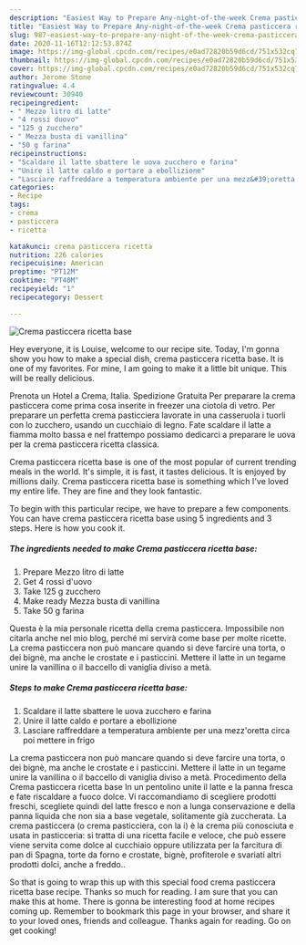 ```yaml
---
description: "Easiest Way to Prepare Any-night-of-the-week Crema pasticcera ricetta base"
title: "Easiest Way to Prepare Any-night-of-the-week Crema pasticcera ricetta base"
slug: 987-easiest-way-to-prepare-any-night-of-the-week-crema-pasticcera-ricetta-base
date: 2020-11-16T12:12:53.874Z
image: https://img-global.cpcdn.com/recipes/e0ad72820b59d6cd/751x532cq70/crema-pasticcera-ricetta-base-recipe-main-photo.jpg
thumbnail: https://img-global.cpcdn.com/recipes/e0ad72820b59d6cd/751x532cq70/crema-pasticcera-ricetta-base-recipe-main-photo.jpg
cover: https://img-global.cpcdn.com/recipes/e0ad72820b59d6cd/751x532cq70/crema-pasticcera-ricetta-base-recipe-main-photo.jpg
author: Jerome Stone
ratingvalue: 4.4
reviewcount: 30940
recipeingredient:
- " Mezzo litro di latte"
- "4 rossi duovo"
- "125 g zucchero"
- " Mezza busta di vanillina"
- "50 g farina"
recipeinstructions:
- "Scaldare il latte sbattere le uova zucchero e farina"
- "Unire il latte caldo e portare a ebollizione"
- "Lasciare raffreddare a temperatura ambiente per una mezz&#39;oretta circa poi mettere in frigo"
categories:
- Recipe
tags:
- crema
- pasticcera
- ricetta

katakunci: crema pasticcera ricetta 
nutrition: 226 calories
recipecuisine: American
preptime: "PT12M"
cooktime: "PT40M"
recipeyield: "1"
recipecategory: Dessert

---
```



![Crema pasticcera ricetta base](https://img-global.cpcdn.com/recipes/e0ad72820b59d6cd/751x532cq70/crema-pasticcera-ricetta-base-recipe-main-photo.jpg)

Hey everyone, it is Louise, welcome to our recipe site. Today, I'm gonna show you how to make a special dish, crema pasticcera ricetta base. It is one of my favorites. For mine, I am going to make it a little bit unique. This will be really delicious.

Prenota un Hotel a Crema, Italia. Spedizione Gratuita Per preparare la crema pasticcera come prima cosa inserite in freezer una ciotola di vetro. Per preparare un perfetta crema pasticciera lavorate in una casseruola i tuorli con lo zucchero, usando un cucchiaio di legno. Fate scaldare il latte a fiamma molto bassa e nel frattempo possiamo dedicarci a preparare le uova per la crema pasticcera ricetta classica.

Crema pasticcera ricetta base is one of the most popular of current trending meals in the world. It's simple, it is fast, it tastes delicious. It is enjoyed by millions daily. Crema pasticcera ricetta base is something which I've loved my entire life. They are fine and they look fantastic.


To begin with this particular recipe, we have to prepare a few components. You can have crema pasticcera ricetta base using 5 ingredients and 3 steps. Here is how you cook it.

<!--inarticleads1-->

##### The ingredients needed to make Crema pasticcera ricetta base:

1. Prepare  Mezzo litro di latte
1. Get 4 rossi d&#39;uovo
1. Take 125 g zucchero
1. Make ready  Mezza busta di vanillina
1. Take 50 g farina


Questa è la mia personale ricetta della crema pasticcera. Impossibile non citarla anche nel mio blog, perché mi servirà come base per molte ricette. La crema pasticcera non può mancare quando si deve farcire una torta, o dei bignè, ma anche le crostate e i pasticcini. Mettere il latte in un tegame unire la vanillina o il baccello di vaniglia diviso a metà. 

<!--inarticleads2-->

##### Steps to make Crema pasticcera ricetta base:

1. Scaldare il latte sbattere le uova zucchero e farina
1. Unire il latte caldo e portare a ebollizione
1. Lasciare raffreddare a temperatura ambiente per una mezz&#39;oretta circa poi mettere in frigo


La crema pasticcera non può mancare quando si deve farcire una torta, o dei bignè, ma anche le crostate e i pasticcini. Mettere il latte in un tegame unire la vanillina o il baccello di vaniglia diviso a metà. Procedimento della Crema pasticcera ricetta base In un pentolino unite il latte e la panna fresca e fate riscaldare a fuoco dolce. Vi raccomandiamo di scegliere prodotti freschi, scegliete quindi del latte fresco e non a lunga conservazione e della panna liquida che non sia a base vegetale, solitamente già zuccherata. La crema pasticcera (o crema pasticciera, con la i) è la crema più conosciuta e usata in pasticceria: si tratta di una ricetta facile e veloce, che può essere viene servita come dolce al cucchiaio oppure utilizzata per la farcitura di pan di Spagna, torte da forno e crostate, bignè, profiterole e svariati altri prodotti dolci, anche a freddo.. 

So that is going to wrap this up with this special food crema pasticcera ricetta base recipe. Thanks so much for reading. I am sure that you can make this at home. There is gonna be interesting food at home recipes coming up. Remember to bookmark this page in your browser, and share it to your loved ones, friends and colleague. Thanks again for reading. Go on get cooking!
